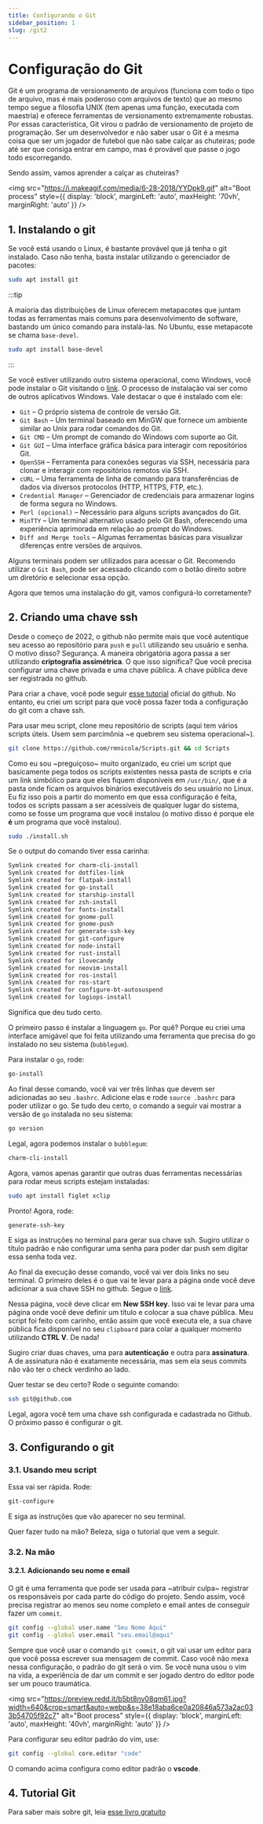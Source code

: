 ```yaml
---
title: Configurando o Git
sidebar_position: 1
slug: /git2
---
```


# Configuração do Git

Git é um programa de versionamento de arquivos (funciona com todo o tipo de
arquivo, mas é mais poderoso com arquivos de texto) que ao mesmo tempo segue a
filosofia UNIX (tem apenas uma função, executada com maestria) e oferece
ferramentas de versionamento extremamente robustas. Por essas característica,
Git virou o padrão de versionamento de projeto de programação. Ser um
desenvolvedor e não saber usar o Git é a mesma coisa que ser um jogador de
futebol que não sabe calçar as chuteiras; pode até ser que consiga entrar em
campo, mas é provável que passe o jogo todo escorregando.

Sendo assim, vamos aprender a calçar as chuteiras?

<img 
  src="https://i.makeagif.com/media/6-28-2018/YYDpk9.gif"
  alt="Boot process" 
  style={{ 
    display: 'block',
    marginLeft: 'auto',
    maxHeight: '70vh',
    marginRight: 'auto'
  }} 
/>
<br/>

## 1. Instalando o git

Se você está usando o Linux, é bastante provável que já tenha o git instalado.
Caso não tenha, basta instalar utilizando o gerenciador de pacotes:

```bash
sudo apt install git
```

:::tip

A maioria das distribuições de Linux oferecem metapacotes que juntam todas as
ferramentas mais comuns para desenvolvimento de software, bastando um único
comando para instalá-las. No Ubuntu, esse metapacote se chama `base-devel`.

```bash
sudo apt install base-devel
```

:::

Se você estiver utilizando outro sistema operacional, como Windows, você pode instalar o Git visitando o [link](https://git-scm.com/downloads/win). O processo de instalação vai ser como de outros aplicativos Windows. Vale destacar o que é instalado com ele:

- `Git` – O próprio sistema de controle de versão Git.
- `Git Bash` – Um terminal baseado em MinGW que fornece um ambiente similar ao Unix para rodar comandos do Git.
- `Git CMD` – Um prompt de comando do Windows com suporte ao Git.
- `Git GUI` – Uma interface gráfica básica para interagir com repositórios Git.
- `OpenSSH` – Ferramenta para conexões seguras via SSH, necessária para clonar e interagir com repositórios remotos via SSH.
- `cURL` – Uma ferramenta de linha de comando para transferências de dados via diversos protocolos (HTTP, HTTPS, FTP, etc.).
- `Credential Manager` – Gerenciador de credenciais para armazenar logins de forma segura no Windows.
- `Perl (opcional)` – Necessário para alguns scripts avançados do Git.
- `MinTTY` – Um terminal alternativo usado pelo Git Bash, oferecendo uma experiência aprimorada em relação ao prompt do Windows.
- `Diff and Merge tools` – Algumas ferramentas básicas para visualizar diferenças entre versões de arquivos.

Alguns terminais podem ser utilizados para acessar o Git. Recomendo utilizar o `Git Bash`, pode ser acessado clicando com o botão direito sobre um diretório e selecionar essa opção.

Agora que temos uma instalação do git, vamos configurá-lo corretamente?

## 2. Criando uma chave ssh

Desde o começo de 2022, o github não permite mais que você autentique seu
acesso ao repositório para `push` e `pull` utilizando seu usuário e senha. O
motivo disso? Segurança. A maneira obrigatória agora passa a ser utilizando
**criptografia assimétrica**. O que isso significa? Que você precisa configurar
uma chave privada e uma chave pública. A chave pública deve ser registrada no
github.

Para criar a chave, você pode seguir [esse
tutorial](https://docs.github.com/en/authentication/connecting-to-github-with-ssh/generating-a-new-ssh-key-and-adding-it-to-the-ssh-agent)
oficial do github. No entanto, eu criei um script para que você possa fazer
toda a configuração do git com a chave ssh.

Para usar meu script, clone meu repositório de scripts (aqui tem vários scripts
úteis. Usem sem parcimônia ~e quebrem seu sistema operacional~).

```bash
git clone https://github.com/rmnicola/Scripts.git && cd Scripts
```
Como eu sou ~preguiçoso~ muito organizado, eu criei um script que basicamente
pega todos os scripts existentes nessa pasta de scripts e cria um link
simbólico para que eles fiquem disponíveis em `/usr/bin/`, que é a pasta onde
ficam os arquivos binários executáveis do seu usuário no Linux. Eu fiz isso
pois a partir do momento em que essa configuração é feita, todos os scripts
passam a ser acessíveis de qualquer lugar do sistema, como se fosse um programa
que você instalou (o motivo disso é porque ele **é** um programa que você
instalou).

```bash
sudo ./install.sh
```

Se o output do comando tiver essa carinha:

```bash
Symlink created for charm-cli-install
Symlink created for dotfiles-link
Symlink created for flatpak-install
Symlink created for go-install
Symlink created for starship-install
Symlink created for zsh-install
Symlink created for fonts-install
Symlink created for gnome-pull
Symlink created for gnome-push
Symlink created for generate-ssh-key
Symlink created for git-configure
Symlink created for node-install
Symlink created for rust-install
Symlink created for ilovecandy
Symlink created for neovim-install
Symlink created for ros-install
Symlink created for ros-start
Symlink created for configure-bt-autosuspend
Symlink created for logiops-install
```

Significa que deu tudo certo.

O primeiro passo é instalar a linguagem `go`. Por quê? Porque eu criei uma
interface amigável que foi feita utilizando uma ferramenta que precisa do go
instalado no seu sistema (`bubblegum`).

Para instalar o `go`, rode:

```bash
go-install
```

Ao final desse comando, você vai ver três linhas que devem ser adicionadas ao
seu `.bashrc`. Adicione elas e rode `source .bashrc` para poder utilizar o go.
Se tudo deu certo, o comando a seguir vai mostrar a versão de `go` instalada no
seu sistema:

```bash
go version
```

Legal, agora podemos instalar o `bubblegum`:

```bash
charm-cli-install
```

Agora, vamos apenas garantir que outras duas ferramentas necessárias para rodar
meus scripts estejam instaladas:

```bash
sudo apt install figlet xclip
```

Pronto! Agora, rode:

```bash
generate-ssh-key
```

E siga as instruções no terminal para gerar sua chave ssh. Sugiro utilizar o
título padrão e não configurar uma senha para poder dar push sem digitar essa
senha toda vez.

Ao final da execução desse comando, você vai ver dois links no seu terminal. O
primeiro deles é o que vai te levar para a página onde você deve adicionar a
sua chave SSH no github. Segue o [link](https://github.com/settings/keys).

Nessa página, você deve clicar em **New SSH key**. Isso vai te levar para uma
página onde você deve definir um título e colocar a sua chave pública. Meu
script foi feito com carinho, então assim que você executa ele, a sua chave
pública fica disponível no seu `clipboard` para colar a qualquer momento
utilizando **CTRL V**. De nada!

Sugiro criar duas chaves, uma para **autenticação** e outra para
**assinatura**. A de assinatura não é exatamente necessária, mas sem ela seus
commits não vão ter o check verdinho ao lado.

Quer testar se deu certo? Rode o seguinte comando:

```bash
ssh git@github.com
```

Legal, agora você tem uma chave ssh configurada e cadastrada no Github. O
próximo passo é configurar o git.

## 3. Configurando o git

### 3.1. Usando meu script

Essa vai ser rápida. Rode:

```bash
git-configure
```

E siga as instruções que vão aparecer no seu terminal.

Quer fazer tudo na mão? Beleza, siga o tutorial que vem a seguir.

### 3.2. Na mão

#### 3.2.1. Adicionando seu nome e email

O git é uma ferramenta que pode ser usada para ~atribuir culpa~ registrar os
responsáveis por cada parte do código do projeto. Sendo assim, você precisa
registrar ao menos seu nome completo e email antes de conseguir fazer um
`commit`.

```bash
git config --global user.name "Seu Nome Aqui"
git config --global user.email "seu.email@aqui"
```

Sempre que você usar o comando `git commit`, o git vai usar um editor para que
você possa escrever sua mensagem de commit. Caso você não mexa nessa
configuração, o padrão do git será o vim. Se você nuna usou o vim na vida, a
experiência de dar um commit e ser jogado dentro do editor pode ser um pouco
traumática.

<img 
  src="https://preview.redd.it/b5bt8nv08qm61.jpg?width=640&crop=smart&auto=webp&s=38e18aba6ce0a20846a573a2ac033b54705f92c7"
  alt="Boot process" 
  style={{ 
    display: 'block',
    marginLeft: 'auto',
    maxHeight: '40vh',
    marginRight: 'auto'
  }} 
/>
<br/>

Para configurar seu editor padrão do vim, use:

```bash
git config --global core.editor "code"
```

O comando acima configura como editor padrão o **vscode**.

## 4. Tutorial Git

Para saber mais sobre git, leia [esse livro
gratuito](https://git-scm.com/book/en/v2)

